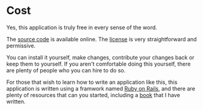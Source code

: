 # Cost

Yes, this application is truly free in every sense of the word.

The [source code](https://github.com/rubys/showcase#showcase) is available online.
The [license](https://github.com/rubys/showcase/blob/main/LICENSE) is very
straightforward and permissive.

You can install it yourself, make changes, contribute your changes back or keep
them to yourself.  If you aren't comfortable doing this yourself, there are
plenty of people who you can hire to do so.

For those that wish to learn how to write an application like this,
this application is written using a framwork named
[Ruby on Rails](https://rubyonrails.org/), and there are plenty of resources
that can you started, including a
[book](ttps://pragprog.com/titles/rails7/agile-web-development-with-rails-7/)
that I have written.